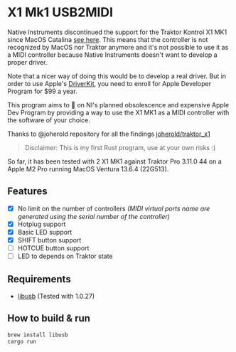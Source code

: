 # X1 Mk1 USB2MIDI

Native Instruments discontinued the support for the Traktor Kontrol X1 MK1 since MacOS Catalina [see here](https://support.native-instruments.com/hc/en-us/articles/360014900358-Compatibility-of-Native-Instruments-Products-on-macOS). This means that the controller is not recognized by MacOS nor Traktor anymore and it's not possible to use it as a MIDI controller because Native Instruments doesn't want to develop a proper driver.

Note that a nicer way of doing this would be to develop a real driver. But in order to use Apple's [DriverKit](https://developer.apple.com/documentation/driverkit), you need to enroll for Apple Developer Program for $99 a year. 

This program aims to :poop: on NI's planned obsolescence and expensive Apple Dev Program by providing a way to use the X1 MK1 as a MIDI controller with the software of your choice.

Thanks to @joherold repository for all the findings [joherold/traktor_x1](https://github.com/joherold/traktor_x1)

> Disclaimer: This is my first Rust program, use at your own risks :)

So far, it has been tested with 2 X1 MK1 against Traktor Pro 3.11.0 44 on a Apple M2 Pro running MacOS Ventura 13.6.4 (22G513).

## Features

- [x] No limit on the number of controllers _(MIDI virtual ports name are generated using the serial number of the controller)_
- [x] Hotplug support
- [x] Basic LED support
- [x] SHIFT button support
- [ ] HOTCUE button support
- [ ] LED to depends on Traktor state

## Requirements

- [libusb](https://formulae.brew.sh/formula/libusb) (Tested with 1.0.27)

## How to build & run

```sh
brew install libusb
cargo run
```
